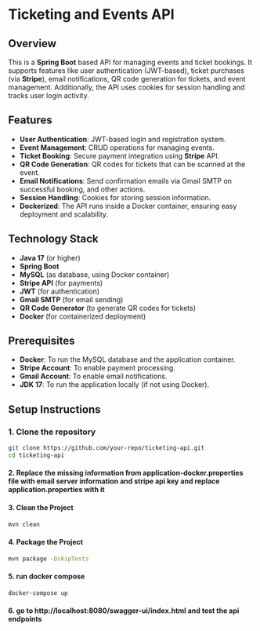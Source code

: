# Ticketing and Events API

## Overview

This is a **Spring Boot** based API for managing events and ticket bookings. It supports features like user authentication (JWT-based), ticket purchases (via **Stripe**), email notifications, QR code generation for tickets, and event management. Additionally, the API uses cookies for session handling and tracks user login activity.

## Features

- **User Authentication**: JWT-based login and registration system.
- **Event Management**: CRUD operations for managing events.
- **Ticket Booking**: Secure payment integration using **Stripe** API.
- **QR Code Generation**: QR codes for tickets that can be scanned at the event.
- **Email Notifications**: Send confirmation emails via Gmail SMTP on successful booking, and other actions.
- **Session Handling**: Cookies for storing session information.
- **Dockerized**: The API runs inside a Docker container, ensuring easy deployment and scalability.

## Technology Stack

- **Java 17** (or higher)
- **Spring Boot**
- **MySQL** (as database, using Docker container)
- **Stripe API** (for payments)
- **JWT** (for authentication)
- **Gmail SMTP** (for email sending)
- **QR Code Generator** (to generate QR codes for tickets)
- **Docker** (for containerized deployment)

## Prerequisites

- **Docker**: To run the MySQL database and the application container.
- **Stripe Account**: To enable payment processing.
- **Gmail Account**: To enable email notifications.
- **JDK 17**: To run the application locally (if not using Docker).

## Setup Instructions
### 1. Clone the repository
```bash
git clone https://github.com/your-repo/ticketing-api.git
cd ticketing-api
```
#### 2. Replace the missing information from application-docker.properties file with email server information and stripe api key and replace application.properties with it
#### 3. Clean the Project
```bash
mvn clean
```
#### 4. Package the Project
```bash
mvn package -DskipTests
```
#### 5. run docker compose
```bash
docker-compose up
```
#### 6. go to http://localhost:8080/swagger-ui/index.html and test the api endpoints


